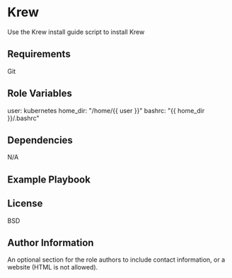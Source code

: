 Krew
=========

Use the Krew install guide script to install Krew 

Requirements
------------

Git


Role Variables
--------------

user: kubernetes
home_dir: "/home/{{ user }}"
bashrc: "{{ home_dir }}/.bashrc"

Dependencies
------------

N/A

Example Playbook
----------------



License
-------

BSD

Author Information
------------------

An optional section for the role authors to include contact information, or a website (HTML is not allowed).

